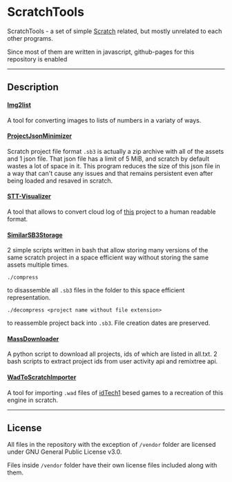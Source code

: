 # ScratchTools

ScratchTools - a set of simple [Scratch](https://en.wikipedia.org/wiki/Scratch_(programming_language)) related, but mostly unrelated to each other programs.

Since most of them are written in javascript, github-pages for this repository is enabled

---

## Description

#### [Img2list](https://xeltalliv.github.io/ScratchTools/Img2list/)

A tool for converting images to lists of numbers in a variaty of ways.


#### [ProjectJsonMinimizer](https://xeltalliv.github.io/ScratchTools/ProjectJsonMinimizer/)

Scratch project file format `.sb3` is actually a zip archive with all of the assets and 1 json file.
That json file has a limit of 5 MiB, and scratch by default wastes a lot of space in it.
This program reduces the size of this json file in a way that can't cause any issues and that remains
persistent even after being loaded and resaved in scratch.


#### [STT-Visualizer](https://xeltalliv.github.io/ScratchTools/STT_Visualizer/)

A tool that allows to convert cloud log of [this](https://scratch.mit.edu/projects/555383076/) project to a human readable format.


#### [SimilarSB3Storage](https://github.com/Xeltalliv/ScratchTools/tree/main/SimilarSB3Storage)

2 simple scripts written in bash that allow storing many versions of the same scratch project in a
space efficient way without storing the same assets multiple times.

```
./compress
```
to disassemble all `.sb3` files in the folder to this space efficient representation.

``` 
./decompress <project name without file extension>
```
to reassemble project back into `.sb3`. File creation dates are preserved.


#### [MassDownloader](https://github.com/Xeltalliv/ScratchTools/tree/main/MassDownloader)

A python script to download all projects, ids of which are listed in all.txt.
2 bash scripts to extract project ids from user activity api and remixtree api.


#### [WadToScratchImporter](https://xeltalliv.github.io/ScratchTools/WadToScratchImporter/)

A tool for importing `.wad` files of [idTech1](https://en.wikipedia.org/wiki/Doom_engine) besed games to a recreation of this engine in scratch.

---

## License

All files in the repository with the exception of `/vendor` folder are licensed under GNU General Public License v3.0.

Files inside `/vendor` folder have their own license files included along with them.